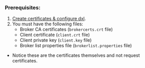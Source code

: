   ### Prerequisites:
   1.  [Create certificates & configure dxl](https://opendxl.github.io/opendxl-client-python/pydoc/index.html). 
   2.  You must have the following files:
       * Broker CA certificates (`brokercerts.crt` file)
       * Client certificate (`client.crt` file)
       * Client private key (`client.key` file)
       * Broker list properties file (`brokerlist.properties` file)
       
   * Notice these are the certificates themselves and not request certificates.
